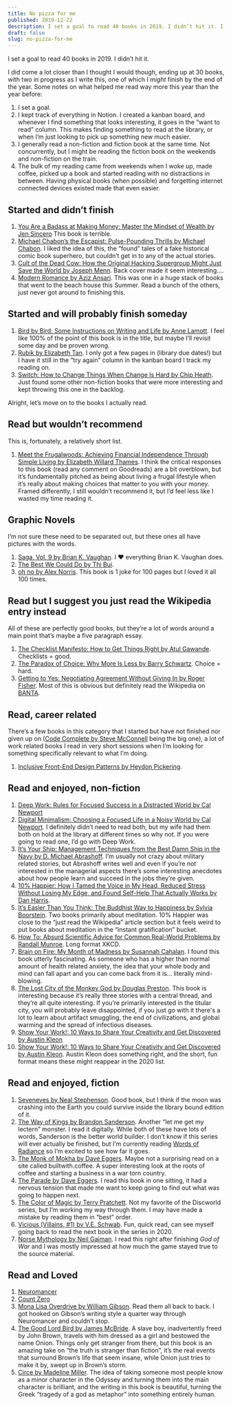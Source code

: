 ```yaml
---
title: No pizza for me
published: 2019-12-22
description: I set a goal to read 40 books in 2019. I didn’t hit it. I did come a lot closer than I thought I would though, ending up at 30 books, with two in progress as I write this, one of which I *might* finish by the end of the year.  Some notes on what helped me read way more this year than the year before.
draft: false
slug: no-pizza-for-me
---
```


I set a goal to read 40 books in 2019. I didn’t hit it.

I did come a lot closer than I thought I would though, ending up at 30 books, with two in progress as I write this, one of which I _might_ finish by the end of the year. Some notes on what helped me read way more this year than the year before:

1. I set a goal.
2. I kept track of everything in Notion. I created a kanban board, and whenever I find something that looks interesting, it goes in the “want to read” column. This makes finding something to read at the library, or when I’m just looking to pick up something new much easier.
3. I generally read a non-fiction and fiction book at the same time. Not concurrently, but I might be reading the fiction book on the weekends and non-fiction on the train.
4. The bulk of my reading came from weekends when I woke up, made coffee, picked up a book and started reading with no distractions in between. Having physical books (when possible) and forgetting internet connected devices existed made that even easier.

## Started and didn’t finish

1. [You Are a Badass at Making Money: Master the Mindset of Wealth by Jen Sincero](https://www.goodreads.com/book/show/30900534-you-are-a-badass-at-making-money) This book is terrible.
2. [Michael Chabon’s the Escapist: Pulse-Pounding Thrills by Michael Chabon](https://www.goodreads.com/book/show/37490848-michael-chabon-s-the-escapist?from_search=true&qid=kulKI0n6zc&rank=6). I liked the idea of this, the “found” tales of a fake historical comic book superhero, but couldn’t get in to any of the actual stories.
3. [Cult of the Dead Cow: How the Original Hacking Supergroup Might Just Save the World by Joseph Menn](https://www.goodreads.com/book/show/42283862-cult-of-the-dead-cow?from_search=true&qid=Msiux8aRi2&rank=1). Back cover made it seem interesting….
4. [Modern Romance by Aziz Ansari](https://www.goodreads.com/book/show/23453112-modern-romance). This was one in a huge stack of books that went to the beach house this Summer. Read a bunch of the others, just never got around to finishing this.

## Started and will probably finish someday

1. [Bird by Bird: Some Instructions on Writing and Life by Anne Lamott](https://www.goodreads.com/book/show/12543.Bird_by_Bird?ac=1&from_search=true&qid=vBfMYo9Qw3&rank=2). I feel like 100% of the point of this book is in the title, but maybe I’ll revisit some day and be proven wrong.
2. [Rubik by Elizabeth Tan](https://www.goodreads.com/book/show/33846181-rubik). I only got a few pages in (library due dates!) but I have it still in the “try again” column in the kanban board I track my reading on.
3. [Switch: How to Change Things When Change Is Hard by Chip Heath](https://www.goodreads.com/book/show/6570502-switch?ac=1&from_search=true&qid=OI0uKpZo3f&rank=2). Just found some other non-fiction books that were more interesting and kept throwing this one in the backlog.

Alright, let’s move on to the books I actually read.

## Read but wouldn’t recommend

This is, fortunately, a relatively short list.

1. [Meet the Frugalwoods: Achieving Financial Independence Through Simple Living by Elizabeth Willard Thames](https://www.goodreads.com/book/show/35068719-meet-the-frugalwoods?from_search=true&qid=t4YAOrLXXD&rank=1). I think the critical responses to this book (read any comment on Goodreads) are a bit overblown, but it’s fundamentally pitched as being about living a frugal lifestyle when it’s really about making choices that matter to you with your money. Framed differently, I still wouldn’t recommend it, but I’d feel less like I wasted my time reading it.

## Graphic Novels

I’m not sure these need to be separated out, but these ones all have pictures with the words.

1. [Saga, Vol. 9 by Brian K. Vaughan](https://www.goodreads.com/book/show/29237221-saga-vol-9?from_search=true&qid=kACrvJN1A5&rank=1). I ❤️ everything Brian K. Vaughan does.
2. [The Best We Could Do by Thi Bui](https://www.goodreads.com/book/show/29936927-the-best-we-could-do?from_search=true&qid=EAo47SgvV9&rank=1).
3. [oh no by Alex Norris](https://www.goodreads.com/book/show/36374393-oh-no?from_search=true&qid=3YasZCCsyY&rank=2). This book is 1 joke for 100 pages but I loved it all 100 times.

## Read but I suggest you just read the Wikipedia entry instead

All of these are perfectly good books, but they’re a lot of words around a main point that’s maybe a five paragraph essay.

1. [The Checklist Manifesto: How to Get Things Right by Atul Gawande](https://www.goodreads.com/book/show/6667514-the-checklist-manifesto?from_search=true&qid=lNmDRpAi62&rank=1). Checklists = good.
2. [The Paradox of Choice: Why More Is Less by Barry Schwartz](https://www.goodreads.com/book/show/10639.The_Paradox_of_Choice?from_search=true&qid=Fq6pWekfTP&rank=1). Choice = hard.
3. [Getting to Yes: Negotiating Agreement Without Giving In by Roger Fisher](https://www.goodreads.com/book/show/313605.Getting_to_Yes?from_search=true&qid=9bph5fBP7v&rank=1). Most of this is obvious but definitely read the Wikipedia on [BANTA](https://en.wikipedia.org/wiki/Best_alternative_to_a_negotiated_agreement).

## Read, career related

There’s a few books in this category that I started but have not finished nor given up on ([Code Complete by Steve McConnell](https://www.goodreads.com/book/show/4845.Code_Complete?from_search=true&qid=xy87qSGXZz&rank=1) being the big one), a lot of work related books I read in very short sessions when I’m looking for something specifically relevant to what I’m doing.

1. [Inclusive Front-End Design Patterns by Heydon Pickering](https://www.smashingmagazine.com/2016/10/inclusive-design-patterns/).

## Read and enjoyed, non-fiction

1. [Deep Work: Rules for Focused Success in a Distracted World by Cal Newport](https://www.goodreads.com/book/show/25744928-deep-work?from_search=true&qid=9omgwYWQ55&rank=1)
2. [Digital Minimalism: Choosing a Focused Life in a Noisy World by Cal Newport](https://www.goodreads.com/book/show/40672036-digital-minimalism?from_search=true&qid=b9LUFagzzM&rank=1). I definitely didn’t need to read both, but my wife had them both on hold at the library at different times so why not. If you were going to read one, I’d go with Deep Work.
3. [It’s Your Ship: Management Techniques from the Best Damn Ship in the Navy by D. Michael Abrashoff](https://www.goodreads.com/book/show/183392.It_s_Your_Ship?ac=1&from_search=true&qid=8shM5KEUNE&rank=1). I’m usually not crazy about military related stories, but Abrashoff writes well and even if you’re not interested in the managerial aspects there’s some interesting anecdotes about how people learn and succeed in the jobs they’re given.
4. [10% Happier: How I Tamed the Voice in My Head, Reduced Stress Without Losing My Edge, and Found Self-Help That Actually Works by Dan Harris](https://www.goodreads.com/book/show/18505796-10-happier).
5. [It’s Easier Than You Think: The Buddhist Way to Happiness by Sylvia Boorstein](https://www.goodreads.com/book/show/306575.It_s_Easier_Than_You_Think?from_search=true&qid=nLzXKuX6OY&rank=3). Two books primarily about meditation. 10% Happier was close to the “just read the Wikipedia” article section but it feels weird to put books about meditation in the “instant gratification” bucket.
6. [How To: Absurd Scientific Advice for Common Real-World Problems by Randall Munroe](https://www.goodreads.com/book/show/42086897-how-to?from_search=true&qid=aMR33XTFmx&rank=1). Long format XKCD.
7. [Brain on Fire: My Month of Madness by Susannah Cahalan](https://www.goodreads.com/book/show/13547180-brain-on-fire?from_search=true&qid=yVYqT6WK25&rank=1). I found this book utterly fascinating. As someone who has a higher than normal amount of health related anxiety, the idea that your whole body and mind can fall apart and you can come back from it is… literally mind-blowing.
8. [The Lost City of the Monkey God by Douglas Preston](https://www.goodreads.com/book/show/40873920-the-lost-city-of-the-monkey-god?from_search=true&qid=BXZWy7XNrq&rank=1). This book is interesting because it’s really three stories with a central thread, and they’re all quite interesting. If you’re primarily interested in the titular city, you will probably leave disappointed, if you just go with it there's a lot to learn about artifact smuggling, the end of civilizations, and global warming and the spread of infectious diseases.
9. [Show Your Work!: 10 Ways to Share Your Creativity and Get Discovered by Austin Kleon](https://www.goodreads.com/book/show/18290401-show-your-work?ac=1&from_search=true&qid=cHuaGmvOdZ&rank=1)
10. [Show Your Work!: 10 Ways to Share Your Creativity and Get Discovered by Austin Kleon](https://www.goodreads.com/book/show/18290401-show-your-work?ac=1&from_search=true&qid=cHuaGmvOdZ&rank=1). Austin Kleon does something right, and the short, fun format means these might reappear in the 2020 list.

## Read and enjoyed, fiction

1. [Seveneves by Neal Stephenson](https://www.goodreads.com/book/show/22816087-seveneves?from_search=true&qid=4TaLHnoXjH&rank=1). Good book, but I think if the moon was crashing into the Earth you could survive inside the library bound edition of it.
2. [The Way of Kings by Brandon Sanderson](https://www.goodreads.com/book/show/7235533-the-way-of-kings?from_search=true&qid=otvrnaX4Ht&rank=1). Another “let me get my lectern” monster. I read it digitally. While both of these have lots of words, Sanderson is the better world builder. I don’t know if this series will ever actually be finished, but I’m currently reading [Words of Radiance](https://www.goodreads.com/book/show/17332218-words-of-radiance?ac=1&from_search=true&qid=ZISooEeEKc&rank=1) so I’m excited to see how far it goes.
3. [The Monk of Mokha by Dave Eggers](https://www.goodreads.com/book/show/35215524-the-monk-of-mokha?from_search=true&qid=He7flMNYND&rank=1). Maybe not a surprising read on a site called builtwith.coffee. A super interesting look at the roots of coffee and starting a business in a war torn country.
4. [The Parade by Dave Eggers](https://www.goodreads.com/book/show/40819224-the-parade?from_search=true&qid=Yl2Xd3Sh70&rank=1). I read this book in one sitting, it had a nervous tension that made me want to keep going to find out what was going to happen next.
5. [The Color of Magic by Terry Pratchett](https://www.goodreads.com/book/show/34497.The_Color_of_Magic?from_search=true&qid=m7GxG3rxvw&rank=1). Not my favorite of the Discworld series, but I’m working my way through them. I may have made a mistake by reading them in “best” order.
6. [Vicious (Villains, #1) by V.E. Schwab](https://www.goodreads.com/book/show/40874032-vicious?ac=1&from_search=true&qid=Ai7TLrtDme&rank=2). Fun, quick read, can see myself going back to read the next book in the series in 2020.
7. [Norse Mythology by Neil Gaiman](https://www.goodreads.com/book/show/37903770-norse-mythology?ac=1&from_search=true&qid=QrCmSGIdMx&rank=1). I read this right after finishing _God of War_ and I was mostly impressed at how much the game stayed true to the source material.

## Read and Loved

1. [Neuromancer](https://www.goodreads.com/book/show/6088007-neuromancer?from_search=true&qid=VeI23X5xSz&rank=1)
2. [Count Zero](https://www.goodreads.com/book/show/22200.Count_Zero?ac=1&from_search=true&qid=LapGZdDbI4&rank=1)
3. [Mona Lisa Overdrive by William Gibson](https://www.goodreads.com/book/show/154091.Mona_Lisa_Overdrive?from_search=true&qid=aXWlwTLtIg&rank=1). Read them all back to back. I got hooked on Gibson’s writing style a quarter way through Neuromancer and couldn’t stop.
4. [The Good Lord Bird by James McBride](https://www.goodreads.com/book/show/16171272-the-good-lord-bird). A slave boy, inadvertently freed by John Brown, travels with him dressed as a girl and bestowed the name Onion. Things only get stranger from there, but this book is an amazing take on “the truth is stranger than fiction”, it’s the real events that surround Brown’s life that seem insane, while Onion just tries to make it by, swept up in Brown’s storm.
5. [Circe by Madeline Miller](https://www.goodreads.com/book/show/35959740-circe?from_search=true&qid=TwEphH1IbG&rank=1). The idea of taking someone most people know as a minor character in the Odyssey and turning them into the main character is brilliant, and the writing in this book is beautiful, turning the Greek “tragedy of a god as metaphor” into something entirely human.
